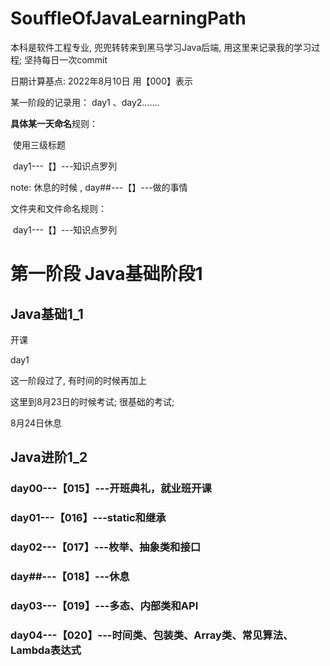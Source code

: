 # SouffleOfJavaLearningPath
本科是软件工程专业, 兜兜转转来到黑马学习Java后端,  用这里来记录我的学习过程;  坚持每日一次commit

日期计算基点: 2022年8月10日  用【000】表示

某一阶段的记录用： day1 、day2.......



**具体某一天命名**规则：

​		使用三级标题

​		day1---【】---知识点罗列

note: 休息的时候 ,  day##---【】---做的事情



文件夹和文件命名规则：

​			day1---【】---知识点罗列

# 第一阶段 Java基础阶段1

## Java基础1_1

开课

day1

这一阶段过了, 有时间的时候再加上



这里到8月23日的时候考试; 很基础的考试;

8月24日休息

## Java进阶1_2

### day00---【015】---开班典礼，就业班开课

### day01---【016】---static和继承

### day02---【017】---枚举、抽象类和接口

### day##---【018】---休息

### day03---【019】---多态、内部类和API

### day04---【020】---时间类、包装类、Array类、常见算法、Lambda表达式

